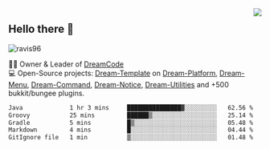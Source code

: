 <img align='right' src="https://github-readme-stats.vercel.app/api?username=Ravis96&show_icons=true">

## Hello there 👋
<p align="left"> <img src="https://komarev.com/ghpvc/?username=ravis96&label=Profile%20views&color=0e75b6&style=flat" alt="ravis96" /> </p>

👨‍💻 Owner & Leader of [DreamCode](https://github.com/DreamPoland) <br>
💻 Open-Source projects: [Dream-Template](https://github.com/DreamPoland/dream-template) on [Dream-Platform](https://github.com/DreamPoland/dream-platform), [Dream-Menu](https://github.com/DreamPoland/dream-menu), [Dream-Command](https://github.com/DreamPoland/dream-command), [Dream-Notice](https://github.com/DreamPoland/dream-notice), [Dream-Utilities](https://github.com/DreamPoland/dream-utilities) and +500 bukkit/bungee plugins.

<!--START_SECTION:waka-->

```txt
Java             1 hr 3 mins     ███████████████▓░░░░░░░░░   62.56 %
Groovy           25 mins         ██████▒░░░░░░░░░░░░░░░░░░   25.14 %
Gradle           5 mins          █▒░░░░░░░░░░░░░░░░░░░░░░░   05.48 %
Markdown         4 mins          █░░░░░░░░░░░░░░░░░░░░░░░░   04.44 %
GitIgnore file   1 min           ▒░░░░░░░░░░░░░░░░░░░░░░░░   01.48 %
```

<!--END_SECTION:waka-->
